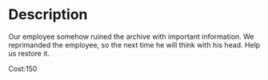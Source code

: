 # Description

Our employee somehow ruined the archive with important information. We reprimanded the employee, so the next time he will think with his head. Help us restore it. 

Cost:150
